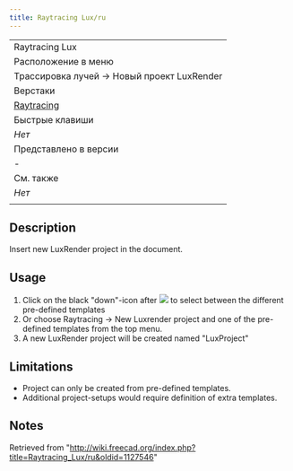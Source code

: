 ```yaml
---
title: Raytracing Lux/ru
---
```

|  |
| --- |
| Raytracing Lux |
| Расположение в меню |
| Трассировка лучей → Новый проект LuxRender |
| Верстаки |
| [Raytracing](/Raytracing_Workbench/ru "Raytracing Workbench/ru") |
| Быстрые клавиши |
| *Нет* |
| Представлено в версии |
| - |
| См. также |
| *Нет* |
|  |

## Description

Insert new LuxRender project in the document.

## Usage

1. Click on the black "down"-icon after ![](/images/Raytracing_Lux.svg) to select between the different pre-defined templates
2. Or choose Raytracing → New Luxrender project and one of the pre-defined templates from the top menu.
3. A new LuxRender project will be created named "LuxProject"

## Limitations

* Project can only be created from pre-defined templates.
* Additional project-setups would require definition of extra templates.

## Notes

Retrieved from "<http://wiki.freecad.org/index.php?title=Raytracing_Lux/ru&oldid=1127546>"